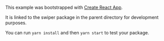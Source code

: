 This example was bootstrapped with [Create React App](https://github.com/facebook/create-react-app).

It is linked to the swiper package in the parent directory for development purposes.

You can run `yarn install` and then `yarn start` to test your package.
